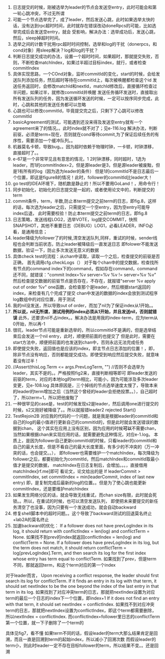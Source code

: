1. 日志提交的时候，刚被选举为leader的节点会发送空entry，此时可能会和第一轮心跳冲突，不过无所谓
2. 可能一个节点选举完了，成了leader，然后发送心跳，此时如果选举太快的话，没有达到rpc超时时间，此时就存在错误改动doneRpcs的可能，比如选举完成后会发送空entry，就会
受影响，解决办法：选举成功后，发送心跳，然后，sleep掉超时时间。
3. 选举之间的计数干扰用rpc超时时间控制，选举和log的干扰（donerpcs，和cond对象）用sleep解决？log和log的干扰？
4. 判断日志提交成功的办法，设置一个超时时间，如果超时，那就提交失败，否则，不断检查matchIndex，如果过半超过目标index，就行，或者检查commitIndex
5. 具体实现思路，一个COnd对象，监听commitId的变化，start的时候，会给发送队列添加任务，然后超时等待在commitId上，每次被唤醒都检查这个id
发送任务返回时，会修改matchId和nextId，matchId修改后，直接循环检查过半问题，如果过半，就修改commitId并唤醒
发送任务循环发送时，直接取出所有发送队列的任务，因为发送循环发送的时候，一定可以按序同步完成，此时，心跳和其他的发送任务都可以忽略
6. 心跳也可以修改commitId，毕竟提交完之后，只剩下了心跳可以修改commitId
7. basicAgreement的测试，可能遇到还没来得及发送空entry就有一个agreement来了的情况。。此时index就不对了；见e-116.log
解决办法，判断前驱，必须是term=现在，否则就在cond等待commit,为了保证后续任务的有序性，需要添加一个缓冲队列。。
8. 机器莫名卡顿，导致bug。。因为超时依赖于物理时钟，一卡顿，时钟漂移，直接超时了。。
9. e-67是一个非常罕见且有意思的情况，1 2时钟漂移，同时超时，1选为leader，而1的commitIndex=2，但是源leader是3，但是源leader被废黜，但是1有所有的log（因为选为leader的条件）
但是1的commitId不是日志最后一个位置，即这是figure8的情况！此时，follower的commitId比leader大！
10. go test的IDEA环境下，随机数是静止的！所以不要用GoLand！，用命令行！
11. 同步初始化，初始化的日志提交是一起的，或者使用论文中的，判断提交的term
12. commit条件，term，半数,防止本term提交之前term的日志，即fig.8，这样的话，每次选为leader之后，只需提交一个空entry，因为空entry可能导index后退，
此时需要校验！防止本term提交之前term的日志，即fig.8
13. 日志策略，发送线程LOG2，选举VOTE，log提交COMMIT，快照SNAPSHOT，其他不重要日志（DEBUG）LOG1，必看LEADER，INFO必看，是通用信息；
14. leader降级为follower了的时候,清空发送队列,同样，重试的时候，sender线程也会判断当前状态，防止leader被降级后一直发送日志
即folower不能发送数据，验证一下，防止多次发送无意义的数据
15. 具体check test的流程：从chan中读取，读取一个之后，检查提交的前驱是否正确，
首先调用cfg.checkLogs（）
对于每个chan中的提交数据，检查找所有节点的command index下的command，假如存在command，command还不同，就错误："commit Index=%v server=%v %v != server=%v %v"
然后检查提交数据的前驱节点是否存在，不存在，就报错"server %v apply out of order %v"
one函数，会检查那个是leader，然后根据start返回的index，来检查有几个完成了提交
chan中发送的数据的index会放到测试程序log数组中的对应位置，用于测试
16. 我的nil没发送，所以导致out of order，而加了nil为了保证index从1开始。。
17. **所以说，nil无所谓，测试用例的index必须从1开始，并且发送nil，否则就错误**
此外，还要求nil不占index。。解决办法是用我的index-term，应为term从0开始，所以再-1
18. 很坑，leader节点可能是重新选举的，所以commitId不是满的，但是选举结束后会发送一个nil entry，此时，顺便把前面的也提交了
但是此时，需要在start方法中，顺便把前面的也发送到chan中，否则永远无法完成任务
19. 即使提交失败，返回值也是应该的index，即主节点日志添加的位置！，即，除非节点没有响应，否则都能提交成功。即使受到响应然后提交失败，就意味着没有过半！
20. //Assert(thisLog.Term <= args.PrevLogTerm, "") //否则不会选举为leader，其实不是的。。严格按照fig2来，直接判断相等即可
即leader发送的前驱的term，对应的本地log的term相比，可能小，因为可能涉及多次leader变更，见e-108.log
具体原因是，三个掉线的节点选举速度太慢了，导致本来的leader的term增加之后（当然这个曾经的leader会拒绝投票。。），自己超时了，所以term+1，所以把他废黜了
21. 一种很罕见的case是，test的时候发现s2是leader，然后调用one进行提交的时候，s2又刚好被降级了。。所以就报错leader2 rejected Start()
22. TestRejoin2B 对应我的代码的一个问题，就是我是根据leader的commitId和自己的log的最小值进行更新自己的commitId的，但是此时就会发送错误的数据到chan，
这个其实在应用上没有区别，因为应用的时候**可以**不需要chan，当然如果根据chan来实现应用的话，就需要避免这种情况，对应e-1.log。
本质上，是因为follower自己更新commitId的时候，只看leader的commitId和自己的最大长度，但是不看自己的最大长度里面，有多少的不冲突的（万一冲突的话，也会提交。。），
即follower也需要维护一个matchIndex，每次降级为follower之后，都要初始化为commitId，然后matchIndex和commitId取最小值才是提交的数据，
matchIndex在日志复制后，会增加。。。，直接借用matchIndex[rf.me]即可
看论文，论文给出的是
If leaderCommit > commitIndex, set commitIndex =
    min(leaderCommit, index of last new entry)
即，是复制完成后最新的log的位置。。但是为了使心跳也能更新commitIndex，还是要维护matchIndex
23. 如果发生网络分区的话，就会导致无线重试，而chan size有限，此时就会死锁。。所以，在重试的时候，也可以清空发送队列，
即使把未来要提交的新任务清空了也没事，因为只要有一个发送成功，就会自动backward
24. 修复shell脚本中的超时问题。。这个导致了backward测试的回退莫名终止+lab2A的莫名终止
25. 加速backward的优化：
If a follower does not have prevLogIndex in its log, it should return with conflictIndex = len(log) and conflictTerm = None.
如果找不到prev的index就返回conflictIndex = len(log) and conflictTerm = None.
If a follower does have prevLogIndex in its log, but the term does not match,
it should return conflictTerm = log[prevLogIndex].Term, and then search its log for the first index whose entry has term equal to conflictTerm.
如果找到了prev，但是term不同，那就返回term，和这个term对应的第一个index

对于leader而言，
Upon receiving a conflict response, the leader should first search its log for conflictTerm.
If it finds an entry in its log with that term, it should set nextIndex to be the one beyond the index of the last entry in that term in its log.
如果找到了对应冲突term的日志，那就把nextIndex设置为对应term的最后一个日志的index下一个位置，即index+1
If it does not find an entry with that term, it should set nextIndex = conflictIndex.
如果找不到对应冲突term的日志，那就把nextIndex设置为conflictIndex，即这个term都需要删除，所以nextIndex = conflictIndex. 
而conflictIndex=follower里日志的conflictTerm第一个位置，就一下子删除了一个term的

具体见fig7，看不懂
如果term不同的话，假设leader的term大那么结果肯定是回溯，而且一直是回溯到term的起始index，所以减小了回溯次数
而假设leader的term小，则此时leader一定不存在目标follower的term，所以结果不变。。还是回溯
